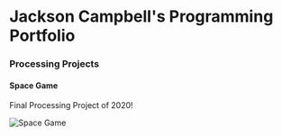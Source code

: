 # Jackson Campbell's Programming Portfolio

### Processing Projects

#### Space Game
Final Processing Project of 2020!

![Space Game](https://github.com/Stackson/CompProgram1-20-21/blob/gh-pages/images/SpaceGameImg.png?raw=true)
